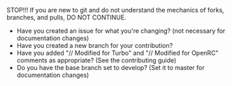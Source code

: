 STOP!!!  If you are new to git and do not understand the mechanics of forks, branches, and pulls, DO NOT CONTINUE.

- Have you created an issue for what you're changing? (not necessary for documentation changes)
- Have you created a new branch for your contribution?
- Have you added "// Modified for Turbo" and "// Modified for OpenRC" comments as appropriate? (See the contributing guide)
- Do you have the base branch set to develop? (Set it to master for documentation changes)
